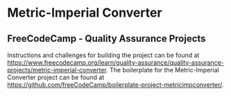 # Metric-Imperial Converter
## FreeCodeCamp - Quality Assurance Projects

Instructions and challenges for building the project can be found at https://www.freecodecamp.org/learn/quality-assurance/quality-assurance-projects/metric-imperial-converter.
The boilerplate for the Metric-Imperial Converter project can be found at https://github.com/freeCodeCamp/boilerplate-project-metricimpconverter/. 
